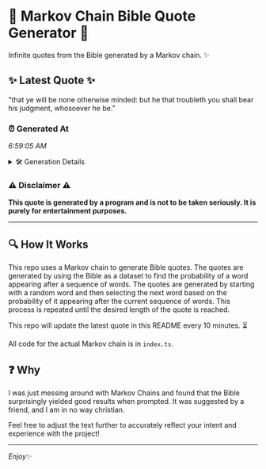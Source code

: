 # 📖 Markov Chain Bible Quote Generator 📖

Infinite quotes from the Bible generated by a Markov chain. ✨

## ✨ Latest Quote ✨
"that ye will be none otherwise minded: but he that troubleth you shall bear his judgment, whosoever he be."

### ⏰ Generated At
*6:59:05 AM*

<details>
    <summary>🛠️ Generation Details</summary>
    <p>
        <strong>🌱 Seed:</strong> that<br>
        <strong>🔄 Iterations:</strong> 18<br>
        <strong>📜 Context History:</strong><br>[ that ]: ye<br>[ that, ye ]: will<br>[ that, ye, will ]: be<br>[ that, ye, will, be ]: none<br>[ that, ye, will, be, none ]: otherwise<br>[ that, ye, will, be, none, otherwise ]: minded:<br>[ ye, will, be, none, otherwise, minded: ]: but<br>[ will, be, none, otherwise, minded:, but ]: he<br>[ be, none, otherwise, minded:, but, he ]: that<br>[ none, otherwise, minded:, but, he, that ]: troubleth<br>[ otherwise, minded:, but, he, that, troubleth ]: you<br>[ minded:, but, he, that, troubleth, you ]: shall<br>[ but, he, that, troubleth, you, shall ]: bear<br>[ he, that, troubleth, you, shall, bear ]: his<br>[ that, troubleth, you, shall, bear, his ]: judgment,<br>[ troubleth, you, shall, bear, his, judgment, ]: whosoever<br>[ you, shall, bear, his, judgment,, whosoever ]: he<br>[ shall, bear, his, judgment,, whosoever, he ]: be.<br>
    </p>
</details>

### ⚠️ Disclaimer ⚠️
**This quote is generated by a program and is not to be taken seriously. It is purely for entertainment purposes.**

---

## 🔍 How It Works

This repo uses a Markov chain to generate Bible quotes. The quotes are generated by using the Bible as a dataset to find the probability of a word appearing after a sequence of words. The quotes are generated by starting with a random word and then selecting the next word based on the probability of it appearing after the current sequence of words. This process is repeated until the desired length of the quote is reached.

This repo will update the latest quote in this README every 10 minutes. ⏳

All code for the actual Markov chain is in `index.ts`.

## ❓ Why

I was just messing around with Markov Chains and found that the Bible surprisingly yielded good results when prompted. 
It was suggested by a friend, and I am in no way christian.

Feel free to adjust the text further to accurately reflect your intent and experience with the project!

---

*Enjoy*✨
